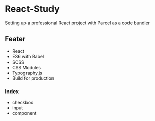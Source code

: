 # React-Study
Setting up a professional React project with Parcel as a code bundler

## Feater
* React
* ES6 with Babel
* SCSS
* CSS Modules
* Typography.js
* Build for production

### Index
* checkbox
* input
* component
